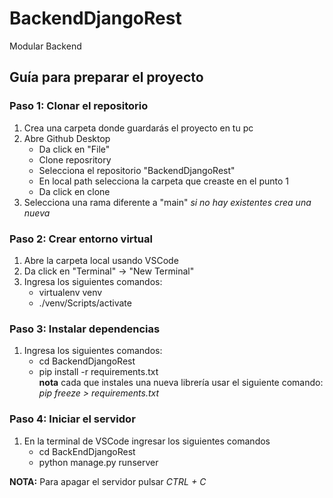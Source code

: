 # BackendDjangoRest

Modular Backend

## Guía para preparar el proyecto

### Paso 1: Clonar el repositorio

1. Crea una carpeta donde guardarás el proyecto en tu pc
2. Abre Github Desktop
   - Da click en "File"
   - Clone reposritory
   - Selecciona el repositorio "BackendDjangoRest"
   - En local path selecciona la carpeta que creaste en el punto 1
   - Da click en clone
3. Selecciona una rama diferente a "main" _si no hay existentes crea una nueva_

### Paso 2: Crear entorno virtual

1. Abre la carpeta local usando VSCode
2. Da click en "Terminal" -> "New Terminal"
3. Ingresa los siguientes comandos:
   - virtualenv venv
   - ./venv/Scripts/activate

### Paso 3: Instalar dependencias

1. Ingresa los siguientes comandos:
   - cd BackendDjangoRest
   - pip install -r requirements.txt  
     **nota** cada que instales una nueva librería usar el siguiente comando: _pip freeze > requirements.txt_

### Paso 4: Iniciar el servidor
1. En la terminal de VSCode ingresar los siguientes comandos
   - cd BackEndDjangoRest
   - python manage.py runserver

**NOTA:** Para apagar el servidor pulsar _CTRL + C_
